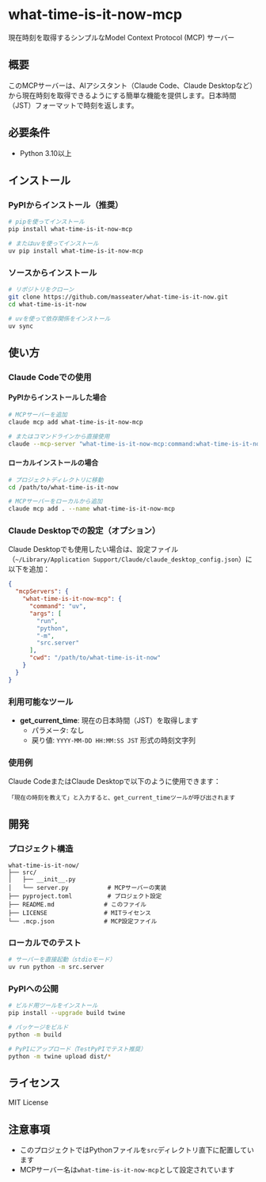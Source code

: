 # what-time-is-it-now-mcp

現在時刻を取得するシンプルなModel Context Protocol (MCP) サーバー

## 概要

このMCPサーバーは、AIアシスタント（Claude Code、Claude Desktopなど）から現在時刻を取得できるようにする簡単な機能を提供します。日本時間（JST）フォーマットで時刻を返します。

## 必要条件

- Python 3.10以上

## インストール

### PyPIからインストール（推奨）

```bash
# pipを使ってインストール
pip install what-time-is-it-now-mcp

# またはuvを使ってインストール
uv pip install what-time-is-it-now-mcp
```

### ソースからインストール

```bash
# リポジトリをクローン
git clone https://github.com/masseater/what-time-is-it-now.git
cd what-time-is-it-now

# uvを使って依存関係をインストール
uv sync
```

## 使い方

### Claude Codeでの使用

#### PyPIからインストールした場合

```bash
# MCPサーバーを追加
claude mcp add what-time-is-it-now-mcp

# またはコマンドラインから直接使用
claude --mcp-server "what-time-is-it-now-mcp:command:what-time-is-it-now-mcp"
```

#### ローカルインストールの場合

```bash
# プロジェクトディレクトリに移動
cd /path/to/what-time-is-it-now

# MCPサーバーをローカルから追加
claude mcp add . --name what-time-is-it-now-mcp
```

### Claude Desktopでの設定（オプション）

Claude Desktopでも使用したい場合は、設定ファイル（`~/Library/Application Support/Claude/claude_desktop_config.json`）に以下を追加：

```json
{
  "mcpServers": {
    "what-time-is-it-now-mcp": {
      "command": "uv",
      "args": [
        "run",
        "python",
        "-m",
        "src.server"
      ],
      "cwd": "/path/to/what-time-is-it-now"
    }
  }
}
```

### 利用可能なツール

- **get_current_time**: 現在の日本時間（JST）を取得します
  - パラメータ: なし
  - 戻り値: `YYYY-MM-DD HH:MM:SS JST` 形式の時刻文字列

### 使用例

Claude CodeまたはClaude Desktopで以下のように使用できます：

```
「現在の時刻を教えて」と入力すると、get_current_timeツールが呼び出されます
```

## 開発

### プロジェクト構造

```
what-time-is-it-now/
├── src/
│   ├── __init__.py
│   └── server.py           # MCPサーバーの実装
├── pyproject.toml          # プロジェクト設定
├── README.md              # このファイル
├── LICENSE                # MITライセンス
└── .mcp.json              # MCP設定ファイル
```

### ローカルでのテスト

```bash
# サーバーを直接起動（stdioモード）
uv run python -m src.server
```

### PyPIへの公開

```bash
# ビルド用ツールをインストール
pip install --upgrade build twine

# パッケージをビルド
python -m build

# PyPIにアップロード（TestPyPIでテスト推奨）
python -m twine upload dist/*
```

## ライセンス

MIT License

## 注意事項

- このプロジェクトではPythonファイルを`src`ディレクトリ直下に配置しています
- MCPサーバー名は`what-time-is-it-now-mcp`として設定されています